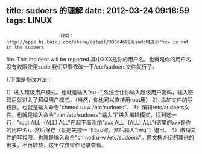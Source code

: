 title: sudoers 的理解
date: 2012-03-24 09:18:59
tags: LINUX
---


						转载： http://apps.hi.baidu.com/share/detail/33864699用sudo时提示"xxx is not in the sudoers 
file. This incident will be 
reported.其中XXX是你的用户名，也就是你的用户名没有权限使用sudo,我们只要修改一下/etc/sudoers文件就行了。
 
1.下面是修改方法：

1）进入超级用户模式。也就是输入"su -",系统会让你输入超级用户密码，输入密码后就进入了超级用户模式。（当然，你也可以直接用root用） 
2）添加文件的写权限。也就是输入命令"chmod u+w /etc/sudoers"。 
3）编辑/etc/sudoers文件。也就是输入命令"vim /etc/sudoers",输入"i"进入编辑模式，找到这一 行："root 
ALL=(ALL) ALL"在起下面添加"xxx ALL=(ALL) ALL"(这里的xxx是你的用户名)，然后保存（就是先按一 
下Esc键，然后输入":wq"）退出。 
4）撤销文件的写权限。也就是输入命令"chmod u-w /etc/sudoers"。原文档介绍的其他的很多，不再转载，这里仅仅留作记录查看。                                   